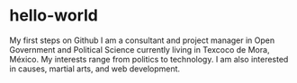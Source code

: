 # hello-world
My first steps on Github
I am a consultant and project manager in Open Government and Political Science currently living in Texcoco de Mora, México. My interests range from politics to technology. I am also interested in causes, martial arts, and web development.


